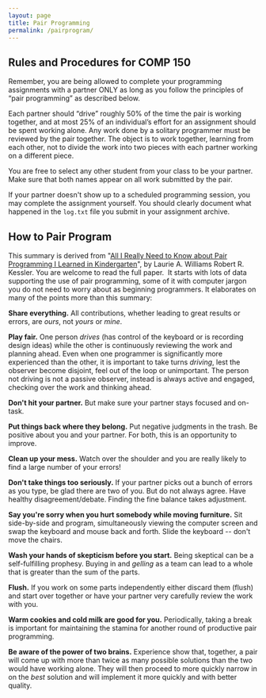 ```yaml
---
layout: page
title: Pair Programming
permalink: /pairprogram/
---
```

## Rules and Procedures for COMP 150
Remember, you are being allowed to complete your programming assignments with a partner ONLY as long as you follow the principles of “pair programming” as described below.  

Each partner should “drive” roughly 50% of the time the pair is working together, and at most 25% of an individual’s effort for an assignment should be spent working alone. Any work done by a solitary programmer must be reviewed by the pair together. The object is to work together, learning from each other, not to divide the work into two pieces with each partner working on a different piece.

You are free to select any other student from your class to be your partner. Make sure that both names appear on all work submitted by the pair. 

If your partner doesn't show up to a scheduled programming session, you may complete the assignment yourself. You should clearly document what happened in the `log.txt` file you submit in your assignment archive.

## How to Pair Program
This summary is derived from "<a target="_blank" href="http://webpages.cs.luc.edu/~cnaiman/COMP150/Kindergarten.pdf">All
I Really Need to Know about Pair Programming I Learned in Kindergarten</a>", by Laurie A. Williams Robert R. Kessler.
You are welcome to read the full paper. &nbsp;It starts with lots
of data supporting the use of pair programming, some of it with computer jargon you do not need to worry about as
beginning programmers. It elaborates on many of the points
more than this summary:<br>

**Share everything.**&nbsp;All contributions, whether leading to great results or errors, are *ours*, not *yours* or *mine*.

**Play fair.**&nbsp;One person *drives* (has control of the keyboard or is recording design ideas) while the other is
continuously reviewing the work and planning ahead. Even when one programmer is significantly more experienced than the other, it is important to take turns *driving*, lest the observer become disjoint, feel out of the loop or unimportant. The person not driving is not a passive observer, instead is always active and engaged, checking over the work and thinking ahead.

**Don't hit your partner.**&nbsp;But make sure your partner stays
focused and on-task.

**Put things back where they belong.**&nbsp;Put negative judgments in the trash. Be positive about you and your partner. For both,
this is an opportunity to improve.

**Clean up your mess.**&nbsp;Watch over the shoulder and you are
really likely to find a large number of your errors!

**Don't take things too seriously.**&nbsp;If your partner picks out a bunch of errors as you type, be glad there are two of you. But do not always agree. Have healthy disagreement/debate. Finding
the fine balance takes adjustment.

**Say you're sorry when you hurt somebody while moving furniture.**&nbsp;Sit side-by-side and program, simultaneously viewing the computer screen and swap the keyboard and mouse back and forth. Slide the keyboard -- don't move the chairs.

**Wash your hands of skepticism before you start.**&nbsp;Being skeptical can be a self-fulfilling prophesy. Buying in and *gelling* as a team can lead to a whole that is greater than the sum of the parts.

**Flush.**&nbsp;If you work on some parts independently either discard them (flush) and start over together or have your partner very carefully review the work with you.

**Warm cookies and cold milk are good for you.**&nbsp;Periodically, taking a break is important for maintaining the stamina for another round of productive pair programming.

**Be aware of the power of two brains.**&nbsp;Experience show that, together, a pair will come up with more than twice as many possible solutions than the two would have working alone. They will then proceed to more quickly narrow in on the *best* solution and will implement it more quickly and with better quality.
<br>
<br><br>


